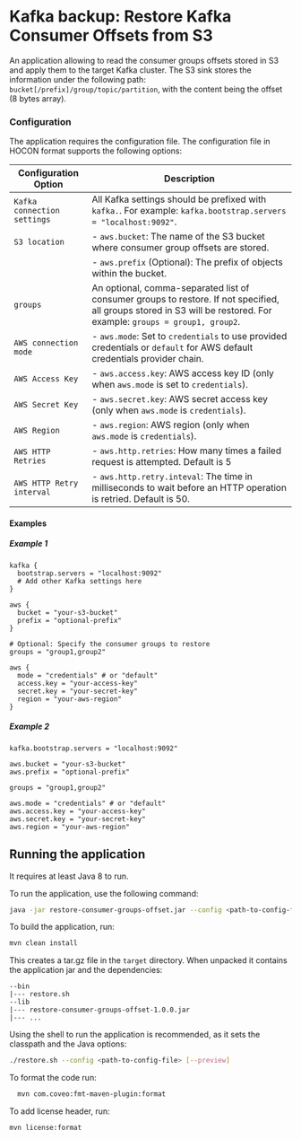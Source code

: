 # Kafka backup: Restore Kafka Consumer Offsets from S3

An application allowing to read the consumer groups offsets stored in S3 and apply them to the target Kafka cluster.
The S3 sink stores the information under the following path: `bucket[/prefix]/group/topic/partition`, with the content
being the offset (8 bytes array).

### Configuration

The application requires the configuration file. The configuration file in HOCON format supports the following options:

| Configuration Option        | Description                                                                                                                                                          |
|-----------------------------|----------------------------------------------------------------------------------------------------------------------------------------------------------------------|
| `Kafka connection settings` | All Kafka settings should be prefixed with `kafka.`. For example: `kafka.bootstrap.servers = "localhost:9092"`.                                                      |
| `S3 location`               | - `aws.bucket`: The name of the S3 bucket where consumer group offsets are stored.                                                                                   |
|                             | - `aws.prefix` (Optional): The prefix of objects within the bucket.                                                                                                  |
| `groups`                    | An optional, comma-separated list of consumer groups to restore. If not specified, all groups stored in S3 will be restored. For example: `groups = group1, group2`. |
| `AWS connection mode`       | - `aws.mode`: Set to `credentials` to use provided credentials or `default` for AWS default credentials provider chain.                                              |
| `AWS Access Key`            | - `aws.access.key`: AWS access key ID (only when `aws.mode` is set to `credentials`).                                                                                |
| `AWS Secret Key`            | - `aws.secret.key`: AWS secret access key (only when `aws.mode` is `credentials`).                                                                                   |
| `AWS Region`                | - `aws.region`: AWS region (only when `aws.mode` is `credentials`).                                                                                                  |
| `AWS HTTP Retries`          | - `aws.http.retries`: How many times a failed request is attempted. Default is 5                                                                                     |
| `AWS HTTP Retry interval`   | - `aws.http.retry.inteval`: The time in milliseconds to wait before an HTTP operation is retried. Default is 50.                                                     |

#### Examples

##### Example 1

```hocon
kafka {
  bootstrap.servers = "localhost:9092"
  # Add other Kafka settings here
}

aws {
  bucket = "your-s3-bucket"
  prefix = "optional-prefix"
}

# Optional: Specify the consumer groups to restore
groups = "group1,group2"

aws {
  mode = "credentials" # or "default"
  access.key = "your-access-key"
  secret.key = "your-secret-key"
  region = "your-aws-region"
}
```

##### Example 2

```hocon
kafka.bootstrap.servers = "localhost:9092"

aws.bucket = "your-s3-bucket"
aws.prefix = "optional-prefix"

groups = "group1,group2"

aws.mode = "credentials" # or "default"
aws.access.key = "your-access-key"
aws.secret.key = "your-secret-key"
aws.region = "your-aws-region"
```

## Running the application

It requires at least Java 8 to run.

To run the application, use the following command:

```bash
java -jar restore-consumer-groups-offset.jar --config <path-to-config-file> [--preview]
```

To build the application, run:

```bash
mvn clean install
```

This creates a tar.gz file in the `target` directory. When unpacked it contains the application jar and the
dependencies:

```properties
--bin
|--- restore.sh
--lib
|--- restore-consumer-groups-offset-1.0.0.jar
|--- ...
```

Using the shell to run the application is recommended, as it sets the classpath and the Java options:

```bash
./restore.sh --config <path-to-config-file> [--preview]
```

To format the code run:

```bash
  mvn com.coveo:fmt-maven-plugin:format
```

To add license header, run:

```bash
mvn license:format
```